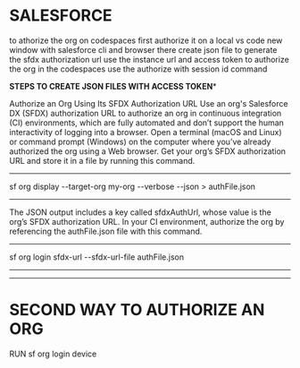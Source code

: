 # SALESFORCE

to athorize the org on codespaces first authorize it on a local vs code new window with salesforce cli and browser
there create json file to generate the sfdx authorization url
use the instance url and access token to authorize the org in the codespaces
use the authorize with session id command 

************************************************************************STEPS TO CREATE JSON FILES WITH ACCESS TOKEN*************************************************************************

Authorize an Org Using Its SFDX Authorization URL
Use an org's Salesforce DX (SFDX) authorization URL to authorize an org in continuous integration (CI) environments, which are fully automated and don’t support the human interactivity of logging into a browser.
Open a terminal (macOS and Linux) or command prompt (Windows) on the computer where you’ve already authorized the org using a Web browser.
Get your org’s SFDX authorization URL and store it in a file by running this command.

*****************************************************************************
sf org display --target-org my-org --verbose --json > authFile.json
*****************************************************************************

The JSON output includes a key called sfdxAuthUrl, whose value is the org’s SFDX authorization URL.
In your CI environment, authorize the org by referencing the authFile.json file with this command.

*****************************************************************************
sf org login sfdx-url --sfdx-url-file authFile.json
*****************************************************************************

*************************************************************************************************************************************************************************************************
# SECOND WAY TO AUTHORIZE AN ORG
RUN 
sf org login device
